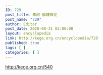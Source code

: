 ```yaml
---
ID: 729
post_title: 素问·解精微论
post_name: "729"
author: Editor
post_date: 2020-08-31 02:00:00
layout: encyclopedia
link: http://kege.org.cn/encyclopedia/729
published: true
tags: [ ]
categories: [ ]
---
```

http://kege.org.cn/540